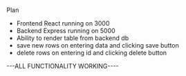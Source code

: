 Plan
- Frontend React running on 3000
- Backend Express running on 5000
- Ability to render table from backend db
- save new rows on entering data and clicking save button
-  delete rows on entering id and clicking delete button

---ALL FUNCTIONALITY WORKING----